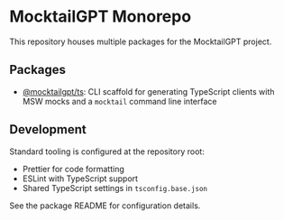 # MocktailGPT Monorepo

This repository houses multiple packages for the MocktailGPT project.

## Packages

- [@mocktailgpt/ts](packages/ts): CLI scaffold for generating TypeScript clients
  with MSW mocks and a `mocktail` command line interface

## Development

Standard tooling is configured at the repository root:

- Prettier for code formatting
- ESLint with TypeScript support
- Shared TypeScript settings in `tsconfig.base.json`

See the package README for configuration details.
